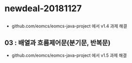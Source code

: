 # newdeal-20181127

##

- github.com/eomcs/eomcs-java-project 에서 v1.4 과제 해결


## 03 : 배열과 흐름제어문(분기문, 반복문)
- github.com/eomcs/eomcs-java-project 에서 v1.5 과제 해결
